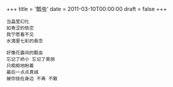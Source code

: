 +++
title = '瓢虫'
date = 2011-03-10T00:00:00
draft = false
+++



```text
当晶莹幻化
如青涩的依恋
我宁愿看不见
水滴里七彩的悬念

好像花露间的瓢虫
忘记了娇小 忘记了美丽
只痴痴地盼着
最后一点点真诚
被你拢在身边 不离 不散
```
